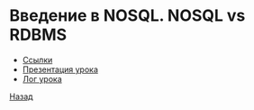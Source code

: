 # Введение в NOSQL. NOSQL vs RDBMS


- [Ссылки](material/Links.md)
- [Презентация урока](material/Presentaion.pdf)
- [Лог урока](material/log_lesson.txt)

[Назад](../README.md)